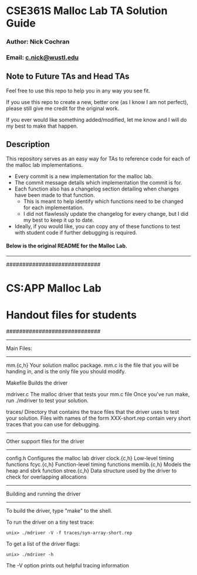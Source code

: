 # CSE361S Malloc Lab TA Solution Guide

### Author: Nick Cochran
### Email: c.nick@wustl.edu

## Note to Future TAs and Head TAs

Feel free to use this repo to help you in any way you see fit.

If you use this repo to create a new, better one (as I know I am not perfect),
    please still give me credit for the original work.

If you ever would like something added/modified, let me know and I will do my best to make that happen.

## Description

This repository serves as an easy way for TAs to reference code for each of the malloc lab implementations.

- Every commit is a new implementation for the malloc lab.
- The commit message details which implementation the commit is for.
- Each function also has a changelog section detailing when changes have been made to that function.
    - This is meant to help identify which functions need to be changed for each implementation.
    - I did not flawlessly update the changelog for every change, but I did my best to keep it up to date.
- Ideally, if you would like,
    you can copy any of these functions to test with student code if further debugging is required.

#### Below is the original README for the Malloc Lab.

---



#############################
# CS:APP Malloc Lab
# Handout files for students
#############################

***********
Main Files:
***********

mm.{c,h}
        Your solution malloc package. mm.c is the file that you
        will be handing in, and is the only file you should modify.

Makefile
        Builds the driver 

mdriver.c
        The malloc driver that tests your mm.c file
        Once you've run make, run ./mdriver to test
        your solution. 

traces/
	Directory that contains the trace files that the driver uses
	to test your solution. Files with names of the form XXX-short.rep
	contain very short traces that you can use for debugging.

**********************************
Other support files for the driver
**********************************
config.h	Configures the malloc lab driver
clock.{c,h}	Low-level timing functions
fcyc.{c,h}	Function-level timing functions
memlib.{c,h}	Models the heap and sbrk function
stree.{c,h}     Data structure used by the driver to check for
		overlapping allocations

*******************************
Building and running the driver
*******************************
To build the driver, type "make" to the shell.

To run the driver on a tiny test trace:

	unix> ./mdriver -V -f traces/syn-array-short.rep

To get a list of the driver flags:

	unix> ./mdriver -h

The -V option prints out helpful tracing information
